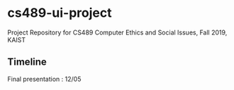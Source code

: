 # cs489-ui-project

Project Repository for CS489 Computer Ethics and Social Issues, Fall 2019, KAIST

## Timeline

Final presentation : 12/05
